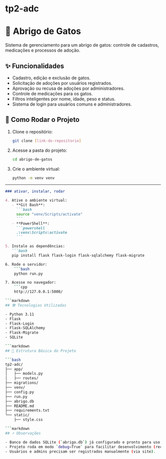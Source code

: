 # tp2-adc
# 🐾 Abrigo de Gatos

Sistema de gerenciamento para um abrigo de gatos: controle de cadastros, medicações e processos de adoção.

## ✨ Funcionalidades

- Cadastro, edição e exclusão de gatos.
- Solicitação de adoções por usuários registrados.
- Aprovação ou recusa de adoções por administradores.
- Controle de medicações para os gatos.
- Filtros inteligentes por nome, idade, peso e status.
- Sistema de login para usuários comuns e administradores.

## 🚀 Como Rodar o Projeto

1. Clone o repositório:
   ```bash
   git clone [link-do-repositorio]

2. Acesse a pasta do projeto:
   ```bash 
   cd abrigo-de-gatos

3. Crie o ambiente virtual:
   ```bash
   python -m venv venv


---

```markdown
### ativar, instalar, rodar

4. Ative o ambiente virtual:
   - **Git Bash**:
     ```bash
     source "venv/Scripts/activate"
     ```
   - **PowerShell**:
     ```powershell
     .\venv\Scripts\activate
     ```

5. Instale as dependências:
   ```bash
   pip install flask flask-login flask-sqlalchemy flask-migrate

6. Rode o servidor:
    ```bash
    python run.py

7. Acesse no navegador:
    ```cpp
    http://127.0.0.1:5000/

```markdown
## 🛠️ Tecnologias Utilizadas

- Python 3.11
- Flask
- Flask-Login
- Flask-SQLAlchemy
- Flask-Migrate
- SQLite

```markdown
## 📂 Estrutura Básica do Projeto

```bash
tp2-adc/
├── app/
│   ├── models.py
│   ├── routes/
├── migrations/
├── venv/
├── config.py
├── run.py
├── abrigo.db
├── README.md
├── requirements.txt
└── static/
    ├── style.css

```markdown
## ⚡ Observações

- Banco de dados SQLite (`abrigo.db`) já configurado e pronto para uso.
- Projeto roda em modo `debug=True` para facilitar desenvolvimento (recarrega automático).
- Usuários e admins precisam ser registrados manualmente (via site).
